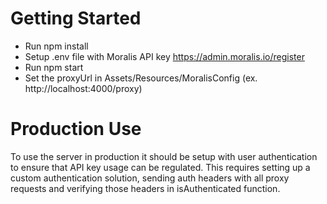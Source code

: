 # Getting Started
- Run npm install
- Setup .env file with Moralis API key https://admin.moralis.io/register
- Run npm start
- Set the proxyUrl in Assets/Resources/MoralisConfig (ex. http://localhost:4000/proxy)

# Production Use
To use the server in production it should be setup with user authentication to ensure that API key usage can be regulated.
This requires setting up a custom authentication solution, sending auth headers with all proxy requests and verifying those headers in isAuthenticated function.